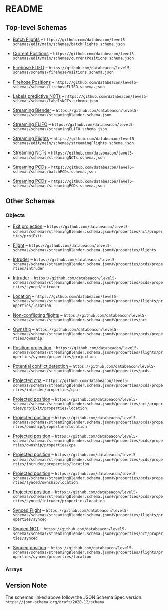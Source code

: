 # README

## Top-level Schemas

*   [Batch Flights](./batchflights.md "Definition for a flights dynamic batch data") – `https://github.com/databeacon/level5-schemas/edit/main/schemas/batchFlights.schema.json`

*   [Current Positions](./currentpositions.md "Definition for current positions caché used for streaming calculations") – `https://github.com/databeacon/level5-schemas/edit/main/schemas/currentPositions.schema.json`

*   [Firehose FLIFO](./firehoseflifo.md "Definition for firehose static flight information") – `https://github.com/databeacon/level5-schemas/schemas/firehosePositions.schema.json`

*   [Firehose Positions](./firehosepositions.md "Definition for a firehose positions data") – `https://github.com/databeacon/level5-schemas/schemas/firehoseFLIFO.schema.json`

*   [Labels predictive NCTs](./labelsncts.md "Definition of the streaming NCTs data") – `https://github.com/databeacon/level5-schemas/schemas/labelsNCTs.schema.json`

*   [Streaming Blender](./streamingblender.md "Definition the blender stream") – `https://github.com/databeacon/level5-schemas/schemas/streamingBlender.schema.json`

*   [Streaming FLIFO](./streamingflifo.md "Definition for a flights static data") – `https://github.com/databeacon/level5-schemas/schemas/streamingFLIFO.schema.json`

*   [Streaming Flights](./streamingflights.md "Definition for a flights dynamic data") – `https://github.com/databeacon/level5-schemas/edit/main/schemas/streamingFlights.schema.json`

*   [Streaming NCTs](./streamingncts.md "Definition of the streaming NCTs data") – `https://github.com/databeacon/level5-schemas/schemas/streamingNCTs.schema.json`

*   [Streaming PCDs](./batchpcds.md "Definition of the batch PCDs data") – `https://github.com/databeacon/level5-schemas/schemas/batchPCDs.schema.json`

*   [Streaming PCDs](./streamingpcds.md "Definition of the streaming PCDs data") – `https://github.com/databeacon/level5-schemas/schemas/streamingPCDs.schema.json`

## Other Schemas

### Objects

*   [Exit projection](./streamingblender-properties-non-conflicting-flights-properties-exit-projection.md "Projection for soft-NCTs") – `https://github.com/databeacon/level5-schemas/schemas/streamingBlender.schema.json#/properties/nct/properties/projExit`

*   [Flight](./streamingblender-properties-flight.md "Represents a single flight") – `https://github.com/databeacon/level5-schemas/schemas/streamingBlender.schema.json#/properties/flights`

*   [Intruder](./streamingblender-properties-potential-conflict-detection--properties-intruder.md "Intruder position and CPA") – `https://github.com/databeacon/level5-schemas/schemas/streamingBlender.schema.json#/properties/pcds/properties/intruder`

*   [Intruder](./streamingblender-properties-potential-conflict-detection--properties-synced-intruder.md "Intruder position and CPA") – `https://github.com/databeacon/level5-schemas/schemas/streamingBlender.schema.json#/properties/pcds/properties/synced/intruder`

*   [Location](./streamingblender-properties-flight-properties-location.md "Aircraft 4D position") – `https://github.com/databeacon/level5-schemas/schemas/streamingBlender.schema.json#/properties/flights/properties/location`

*   [Non-conflicting flights](./streamingblender-properties-non-conflicting-flights.md "Refers to our mike5-stream NCTs calculation pipeline") – `https://github.com/databeacon/level5-schemas/schemas/streamingBlender.schema.json#/properties/nct`

*   [Ownship](./streamingblender-properties-potential-conflict-detection--properties-ownship.md "Ownship position and CPA") – `https://github.com/databeacon/level5-schemas/schemas/streamingBlender.schema.json#/properties/pcds/properties/ownship`

*   [Position projection](./streamingblender-properties-flight-properties-synced-flight-properties-position-projection.md "4D location at 60s ahead of sync epoch") – `https://github.com/databeacon/level5-schemas/schemas/streamingBlender.schema.json#/properties/flights/properties/synced/properties/projection`

*   [Potential conflict detection ](./streamingblender-properties-potential-conflict-detection-.md "Refers to our mike5-stream PCDs calculation pipeline") – `https://github.com/databeacon/level5-schemas/schemas/streamingBlender.schema.json#/properties/pcds`

*   [Projected cpa](./streamingblender-properties-potential-conflict-detection--properties-intruder-properties-projected-cpa.md "4D Projected position") – `https://github.com/databeacon/level5-schemas/schemas/streamingBlender.schema.json#/properties/pcds/properties/intruder/properties/cpa`

*   [Projected position](./streamingblender-properties-non-conflicting-flights-properties-exit-projection-properties-projected-position.md "4D Projected position") – `https://github.com/databeacon/level5-schemas/schemas/streamingBlender.schema.json#/properties/nct/properties/projExit/properties/location`

*   [Projected position](./streamingblender-properties-potential-conflict-detection--properties-ownship-properties-projected-position.md "4D Projected position") – `https://github.com/databeacon/level5-schemas/schemas/streamingBlender.schema.json#/properties/pcds/properties/ownship/properties/location`

*   [Projected position](./streamingblender-properties-potential-conflict-detection--properties-ownship-properties-projected-position-1.md "4D Projected position") – `https://github.com/databeacon/level5-schemas/schemas/streamingBlender.schema.json#/properties/pcds/properties/ownship/properties/cpa`

*   [Projected position](./streamingblender-properties-potential-conflict-detection--properties-intruder-properties-projected-position.md "4D Projected position") – `https://github.com/databeacon/level5-schemas/schemas/streamingBlender.schema.json#/properties/pcds/properties/intruder/properties/location`

*   [Projected position](./streamingblender-properties-potential-conflict-detection--properties-synced-ownship-projected-position.md "4D Projected position") – `https://github.com/databeacon/level5-schemas/schemas/streamingBlender.schema.json#/properties/pcds/properties/synced/ownship/location`

*   [Projected position](./streamingblender-properties-potential-conflict-detection--properties-synced-intruder-properties-projected-position.md "4D Projected position") – `https://github.com/databeacon/level5-schemas/schemas/streamingBlender.schema.json#/properties/pcds/properties/synced/intruder/properties/location`

*   [Synced Flight](./streamingblender-properties-flight-properties-synced-flight.md "Synced properties of the Flight object") – `https://github.com/databeacon/level5-schemas/schemas/streamingBlender.schema.json#/properties/flights/properties/synced`

*   [Synced NCT](./streamingblender-properties-non-conflicting-flights-properties-synced-nct.md "Nothing to sync yet") – `https://github.com/databeacon/level5-schemas/schemas/streamingBlender.schema.json#/properties/nct/properties/synced`

*   [Synced position](./streamingblender-properties-flight-properties-synced-flight-properties-synced-position.md "Aircraft synced 4D location") – `https://github.com/databeacon/level5-schemas/schemas/streamingBlender.schema.json#/properties/flights/properties/synced/properties/location`

### Arrays



## Version Note

The schemas linked above follow the JSON Schema Spec version: `https://json-schema.org/draft/2020-12/schema`
